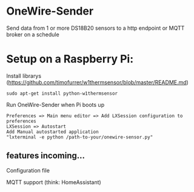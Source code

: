 # OneWire-Sender
Send data from 1 or more DS18B20 sensors to a http endpoint or MQTT broker on a schedule

# Setup on a Raspberry Pi:

Install librarys (https://github.com/timofurrer/w1thermsensor/blob/master/README.md)

    sudo apt-get install python-w1thermsensor

Run OneWire-Sender when Pi boots up

    Preferences => Main menu editor => Add LXSession configuration to preferences
    LXSession => Autostart
    Add Manual autostarted application
    "lxterminal -e python /path-to-your/onewire-sensor.py"

## features incoming...
Configuration file

MQTT support (think: HomeAssistant)